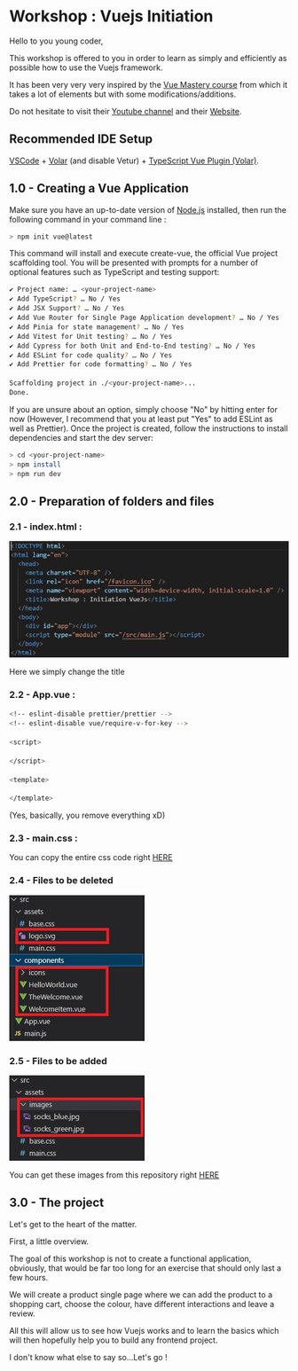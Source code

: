 # Workshop : Vuejs Initiation

Hello to you young coder,

This workshop is offered to you in order to learn as simply and efficiently as possible how to use the Vuejs framework.

It has been very very very inspired by the [Vue Mastery course](https://youtu.be/bzlFvd0b65c) from which it takes a lot of elements but with some modifications/additions.

Do not hesitate to visit their [Youtube channel](https://www.youtube.com/c/VueMastery) and their [Website](https://www.vuemastery.com/).

## Recommended IDE Setup

[VSCode](https://code.visualstudio.com/) + [Volar](https://marketplace.visualstudio.com/items?itemName=Vue.volar) (and disable Vetur) + [TypeScript Vue Plugin (Volar)](https://marketplace.visualstudio.com/items?itemName=Vue.vscode-typescript-vue-plugin).

## 1.0 - Creating a Vue Application

Make sure you have an up-to-date version of [Node.js](https://nodejs.org/en/) installed, then run the following command in your command line :

```sh
> npm init vue@latest
```

This command will install and execute create-vue, the official Vue project scaffolding tool. You will be presented with prompts for a number of optional features such as TypeScript and testing support:

```sh
✔ Project name: … <your-project-name>
✔ Add TypeScript? … No / Yes
✔ Add JSX Support? … No / Yes
✔ Add Vue Router for Single Page Application development? … No / Yes
✔ Add Pinia for state management? … No / Yes
✔ Add Vitest for Unit testing? … No / Yes
✔ Add Cypress for both Unit and End-to-End testing? … No / Yes
✔ Add ESLint for code quality? … No / Yes
✔ Add Prettier for code formatting? … No / Yes

Scaffolding project in ./<your-project-name>...
Done.
```

If you are unsure about an option, simply choose "No" by hitting enter for now (However, I recommend that you at least put "Yes" to add ESLint as well as Prettier). Once the project is created, follow the instructions to install dependencies and start the dev server:

```sh
> cd <your-project-name>
> npm install
> npm run dev
```

## 2.0 - Preparation of folders and files

### 2.1 - index.html :

![index](./readme/img/prepa_index.jpeg "index.html")

Here we simply change the title

### 2.2 - App.vue :

```sh
<!-- eslint-disable prettier/prettier -->
<!-- eslint-disable vue/require-v-for-key -->

<script>

</script>

<template>
  
</template>
```
(Yes, basically, you remove everything xD)

### 2.3 - main.css :

You can copy the entire css code right [HERE](https://github.com/st2eve/vuejs-workshop/blob/main/src/assets/main.css)

### 2.4 - Files to be deleted

![Files to be deleted](./readme/img/supr.jpeg "Files to be deleted")

### 2.5 - Files to be added

![Files to be added](./readme/img/add.jpeg "Files to be added")

You can get these images from this repository right [HERE](https://github.com/st2eve/vuejs-workshop/tree/main/src/assets/images)

## 3.0 - The project

Let's get to the heart of the matter.

First, a little overview. 

The goal of this workshop is not to create a functional application, obviously, that would be far too long for an exercise that should only last a few hours.

We will create a product single page where we can add the product to a shopping cart, choose the colour, have different interactions and leave a review.

All this will allow us to see how Vuejs works and to learn the basics which will then hopefully help you to build any frontend project.

I don't know what else to say so...Let's go !